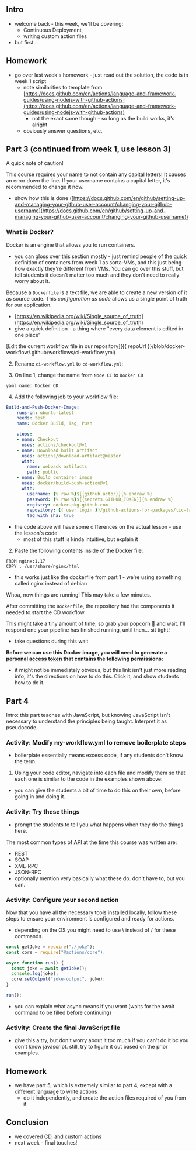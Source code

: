 ## Intro

- welcome back - this week, we'll be covering:
    - Continuous Deployment,
    - writing custom action files
- but first...

## Homework

- go over last week's homework - just read out the solution, the code is in week 1 script
    - note similarities to template from [https://docs.github.com/en/actions/language-and-framework-guides/using-nodejs-with-github-actions](https://docs.github.com/en/actions/language-and-framework-guides/using-nodejs-with-github-actions)
        - not the exact same though - so long as the build works, it's alright
    - obviously answer questions, etc.

## Part 3 (continued from week 1, use lesson 3)

A quick note of caution!

This course requires your name to not contain any capital letters! It causes an error down the line. If your username contains a capital letter, it's recommended to change it now.

- show how this is done ([https://docs.github.com/en/github/setting-up-and-managing-your-github-user-account/changing-your-github-username](https://docs.github.com/en/github/setting-up-and-managing-your-github-user-account/changing-your-github-username))

### What is Docker?

Docker is an engine that allows you to run containers.

- you can gloss over this section mostly - just remind people of the quick definition of containers from week 1 as sorta-VMs, and this just being how exactly they're different from VMs. You can go over this stuff, but tell students it doesn't matter too much and they don't need to really worry about it.

Because a `Dockerfile` is a text file, we are able to create a new version of it as source code. This *configuration as code* allows us a single point of truth for our application.

- [https://en.wikipedia.org/wiki/Single_source_of_truth](https://en.wikipedia.org/wiki/Single_source_of_truth)
- give a quick definition - a thing where "every data element is edited in one place"

[Edit the current workflow file in our repository]({{ repoUrl }}/blob/docker-workflow/.github/workflows/ci-workflow.yml)

2. Rename `ci-workflow.yml` to `cd-workflow.yml`:

3. On line 1, change the name from `Node CI` to `Docker CD`

`yaml name: Docker CD`

4. Add the following job to your workflow file:

```yaml
Build-and-Push-Docker-Image:
    runs-on: ubuntu-latest
    needs: test
    name: Docker Build, Tag, Push

    steps:
    - name: Checkout
      uses: actions/checkout@v1
    - name: Download built artifact
      uses: actions/download-artifact@master
      with:
        name: webpack artifacts
        path: public
    - name: Build container image
      uses: docker/build-push-action@v1
      with:
        username: {% raw %}${{github.actor}}{% endraw %}
        password: {% raw %}${{secrets.GITHUB_TOKEN}}{% endraw %}
        registry: docker.pkg.github.com
        repository: {{ user.login }}/github-actions-for-packages/tic-tac-toe
        tag_with_sha: true
```

- the code above will have some differences on the actual lesson - use the lesson's code
    - most of this stuff is kinda intuitive, but explain it

2. Paste the following contents inside of the Docker file:

```docker
FROM nginx:1.17
COPY . /usr/share/nginx/html
```

- this works just like the dockerfile from part 1 - we're using something called nginx instead of debian

Whoa, now things are running! This may take a few minutes.

After committing the `Dockerfile`, the repository had the components it needed to start the CD workflow.

This might take a tiny amount of time, so grab your popcorn 🍿 and wait. I'll respond one your pipeline has finished running, until then... sit tight!

- take questions during this wait

**Before we can use this Docker image, you will need to generate a [personal access token](https://help.github.com/en/github/authenticating-to-github/creating-a-personal-access-token-for-the-command-line) that contains the following permissions:**

- it might not be immediately obvious, but this link isn't just more reading info, it's the directions on how to do this. Click it, and show students how to do it.

## Part 4

Intro: this part teaches with JavaScript, but knowing JavaScript isn't necessary to understand the principles being taught. Interpret it as pseudocode.

### Activity: Modify my-workflow.yml to remove boilerplate steps

- boilerplate essentially means excess code, if any students don't know the term.

1. Using your code editor, navigate into each file and modify them so that each one is similar to the code in the examples shown above:

- you can give the students a bit of time to do this on their own, before going in and doing it.

### Activity: Try these things

- prompt the students to tell you what happens when they do the things here.

The most common types of API at the time this course was written are:

- REST
- SOAP
- XML-RPC
- JSON-RPC
- optionally mention very basically what these do. don't have to, but you can.

### Activity: Configure your second action

Now that you have all the necessary tools installed locally, follow these steps to ensure your environment is configured and ready for actions.

- depending on the OS you might need to use \ instead of / for these commands.

```jsx
const getJoke = require("./joke");
const core = require("@actions/core");

async function run() {
  const joke = await getJoke();
  console.log(joke);
  core.setOutput("joke-output", joke);
}

run();
```

- you can explain what async means if you want (waits for the await command to be filled before continuing)

### Activity: Create the final JavaScript file

- give this a try,  but don't worry about it too much if you can't do it bc you don't know javascript. still, try to figure it out based on the prior examples.

## Homework

- we have part 5, which is extremely similar to part 4, except with a different language to write actions
    - do it independently, and create the action files required of you from it
    
 
## Conclusion

- we covered CD, and custom actions
- next week - final touches!
